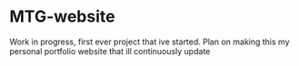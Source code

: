 # MTG-website 

Work in progress, first ever project that ive started. Plan on making this my personal portfolio website that ill continuously update
